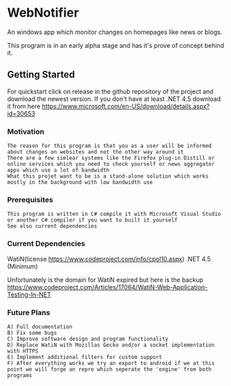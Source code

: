 # WebNotifier
An windows app which monitor changes on homepages like news or blogs.

This program is in an early alpha stage and has it's prove of concept behind it.

## Getting Started
For quickstart click on release in the github repository of the project and download the newest version.
If you don't have at least .NET 4.5 download it from here https://www.microsoft.com/en-US/download/details.aspx?id=30653 

### Motivation
```
The reason for this program is that you as a user will be informed about changes on websites and not the other way around it 
There are a few simlear systems like the Firefox plug-in Distill or online services which you need to check yourself or news aggregator apps which use a lot of bandwidth
What this projet want to be is a stand-alone solution which works mostly in the background with low bandwidth use  
```


### Prerequisites

```
This program is written in C# compile it with Microsoft Visual Studio or another C# compiler if you want to built it yourself
See also current dependencies
```

### Current Dependencies

WatiN(license https://www.codeproject.com/info/cpol10.aspx) 
.NET 4.5 (Minimum)

Unfortunately is the domain for WatiN expired but here is the backup 
https://www.codeproject.com/Articles/17064/WatiN-Web-Application-Testing-In-NET

### Future Plans
```
A) Full documentation
B) Fix some bugs
C) Improve software design and program functionality
D) Replace WatiN with Mozillas Gecko and/or a socket implementation with HTTPS
E) Implement additional filters for custom support
F) After everything works we try an export to android if we at this point we will forge an repro which seperate the 'engine' from both programs
```

